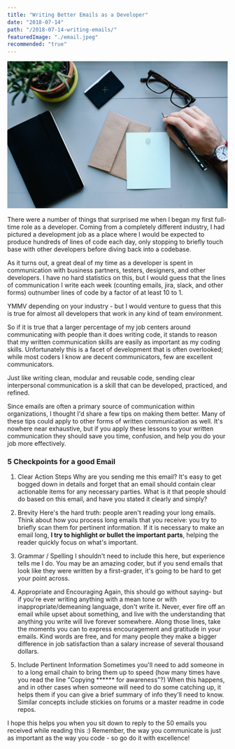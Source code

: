 ```yaml
---
title: "Writing Better Emails as a Developer"
date: "2018-07-14"
path: "/2018-07-14-writing-emails/"
featuredImage: "./email.jpeg"
recommended: "true"
---
```

![Email](./email.jpeg)

There were a number of things that surprised me when I began my first full-time role as a developer. Coming from a completely different industry, I had pictured a development job as a place where I would be expected to produce hundreds of lines of code each day, only stopping to briefly touch base with other developers before diving back into a codebase.

As it turns out, a great deal of my time as a developer is spent in communication with business partners, testers, designers, and other developers. I have no hard statistics on this, but I would guess that the lines of communication I write each week (counting emails, jira, slack, and other forms) outnumber lines of code by a factor of at least 10 to 1.

YMMV depending on your industry - but I would venture to guess that this is true for almost all developers that work in any kind of team environment.

So if it is true that a larger percentage of my job centers around communicating with people than it does writing code, it stands to reason that my written communication skills are easily as important as my coding skills. Unfortunately this is a facet of development that is often overlooked; while most coders I know are decent communicators, few are excellent communicators.

Just like writing clean, modular and reusable code, sending clear interpersonal communication is a skill that can be developed, practiced, and refined.

Since emails are often a primary source of communication within organizations, I thought I'd share a few tips on making them better. Many of these tips could apply to other forms of written communication as well.  It's nowhere near exhaustive, but if you apply these lessons to your written communication they should save you time, confusion, and help you do your job more effectively.

### 5 Checkpoints for a good Email


1. Clear Action Steps
Why are you sending me this email? It's easy to get bogged down in details and forget that an email should contain clear actionable items for any necessary parties. What is it that people should do based on this email, and have you stated it clearly and simply?

2. Brevity
Here's the hard truth: people aren't reading your long emails. Think about how you process long emails that you receive: you try to briefly scan them for pertinent information. If it is necessary to make an email long, **I try to highlight or bullet the important parts**, helping the reader quickly focus on what's important.

3. Grammar / Spelling
I shouldn't need to include this here, but experience tells me I do. You may be an amazing coder, but if you send emails that look like they were written by a first-grader, it's going to be hard to get your point across.

4. Appropriate and Encouraging
Again, this should go without saying- but if you're ever writing anything with a mean tone or with  inappropriate/demeaning language, don't write it. Never, ever fire off an email while upset about something, and live with the understanding that anything you write will live forever somewhere.
Along those lines, take the moments you can to express encouragement and gratitude in your emails. Kind words are free, and for many people they make a bigger difference in job satisfaction than a salary increase of several thousand dollars.

5. Include Pertinent Information
Sometimes you'll need to add someone in to a long email chain to bring them up to speed (how many times have you read the line "Copying ****** for awareness"?)
When this happens, and in other cases when someone will need to do some catching up, it helps them if you can give a brief summary of info they'll need to know.
Similar concepts include stickies on forums or a master readme in code repos.


I hope this helps you when you sit down to reply to the 50 emails you received while reading this :) Remember, the way you communicate is just as important as the way you code - so go do it with excellence!
